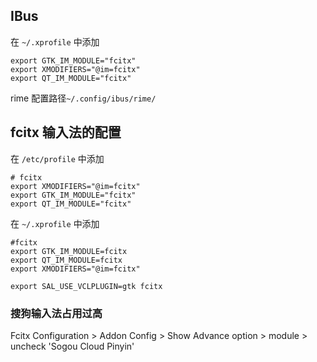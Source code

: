 ## IBus

在 `~/.xprofile` 中添加
```
export GTK_IM_MODULE="fcitx"
export XMODIFIERS="@im=fcitx"
export QT_IM_MODULE="fcitx"
```

rime 配置路径`~/.config/ibus/rime/`

## fcitx 输入法的配置

在 `/etc/profile` 中添加
```
# fcitx
export XMODIFIERS="@im=fcitx"
export GTK_IM_MODULE="fcitx"
export QT_IM_MODULE="fcitx"
```

在 `~/.xprofile` 中添加

```
#fcitx
export GTK_IM_MODULE=fcitx 
export QT_IM_MODULE=fcitx 
export XMODIFIERS="@im=fcitx"

export SAL_USE_VCLPLUGIN=gtk fcitx
```

### 搜狗输入法占用过高

Fcitx Configuration > Addon Config > Show Advance option > module > uncheck 'Sogou Cloud Pinyin'
